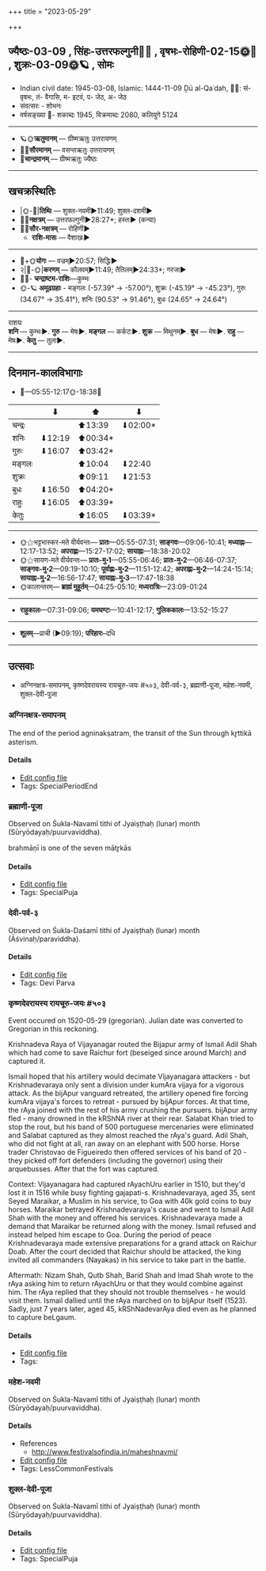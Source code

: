 +++
title = "2023-05-29"

+++
## ज्यैष्ठः-03-09  ,  सिंहः-उत्तरफल्गुनी🌛🌌  ,  वृषभः-रोहिणी-02-15🌞🌌  ,  शुक्रः-03-09🌞🪐  ,  सोमः
- Indian civil date: 1945-03-08, Islamic: 1444-11-09 Ḏū al-Qaʿdah, 🌌🌞: सं- वृषभः, तं- वैगासि, म- इटवं, प- जेठ, अ- जेठ
- संवत्सरः - शोभनः
- वर्षसङ्ख्या 🌛- शकाब्दः 1945, विक्रमाब्दः 2080, कलियुगे 5124
___________________
- 🪐🌞**ऋतुमानम्** — ग्रीष्मऋतुः उत्तरायणम्
- 🌌🌞**सौरमानम्** — वसन्तऋतुः उत्तरायणम्
- 🌛**चान्द्रमानम्** — ग्रीष्मऋतुः ज्यैष्ठः
___________________


## खचक्रस्थितिः
- |🌞-🌛|**तिथिः** — शुक्ल-नवमी►11:49; शुक्ल-दशमी►  
- 🌌🌛**नक्षत्रम्** — उत्तरफल्गुनी►28:27*; हस्तः► (कन्या)  
- 🌌🌞**सौर-नक्षत्रम्** — रोहिणी►  
  - **राशि-मासः** — वैशाखः► 
___________________
- 🌛+🌞**योगः** — वज्रम्►20:57; सिद्धिः►  
- २|🌛-🌞|**करणम्** — कौलवम्►11:49; तैतिलम्►24:33*; गरजा►  
- 🌌🌛- **चन्द्राष्टम-राशिः**—कुम्भः  
- 🌞-🪐 **अमूढग्रहाः** - मङ्गलः (-57.39° → -57.00°), शुक्रः (-45.19° → -45.23°), गुरुः (34.67° → 35.41°), शनिः (90.53° → 91.46°), बुधः (24.65° → 24.64°)
___________________
राशयः  
**शनि** — कुम्भः►. **गुरु** — मेषः►. **मङ्गल** — कर्कटः►. **शुक्र** — मिथुनम्►. **बुध** — मेषः►. **राहु** — मेषः►. **केतु** — तुला►. 
___________________


## दिनमान-कालविभागाः
- 🌅—05:55-12:17🌞-18:38🌇  

|      |⬇     |⬆     |⬇     |
|------|-----|-----|------|
|चन्द्रः|     |⬆13:39 |⬇02:00*|
|शनिः   |⬇12:19 |⬆00:34*|     |
|गुरुः  |⬇16:07 |⬆03:42*|     |
|मङ्गलः |     |⬆10:04 |⬇22:40 |
|शुक्रः |     |⬆09:11 |⬇21:53 |
|बुधः   |⬇16:50 |⬆04:20*|     |
|राहुः  |⬇16:05 |⬆03:39*|     |
|केतुः  |     |⬆16:05 |⬇03:39*|
___________________
- 🌞⚝भट्टभास्कर-मते वीर्यवन्तः— **प्रातः**—05:55-07:31; **साङ्गवः**—09:06-10:41; **मध्याह्नः**—12:17-13:52; **अपराह्णः**—15:27-17:02; **सायाह्नः**—18:38-20:02  
- 🌞⚝सायण-मते वीर्यवन्तः— **प्रातः-मु॰1**—05:55-06:46; **प्रातः-मु॰2**—06:46-07:37; **साङ्गवः-मु॰2**—09:19-10:10; **पूर्वाह्णः-मु॰2**—11:51-12:42; **अपराह्णः-मु॰2**—14:24-15:14; **सायाह्नः-मु॰2**—16:56-17:47; **सायाह्नः-मु॰3**—17:47-18:38  
- 🌞कालान्तरम्— **ब्राह्मं मुहूर्तम्**—04:25-05:10; **मध्यरात्रिः**—23:09-01:24  
___________________
- **राहुकालः**—07:31-09:06; **यमघण्टः**—10:41-12:17; **गुलिककालः**—13:52-15:27  
___________________
- **शूलम्**—प्राची (►09:19); **परिहारः**–दधि  
___________________

## उत्सवाः
- अग्निनक्षत्र-समापनम्, कृष्णदेवरायस्य रायचूरु-जयः #५०३, देवी-पर्व-३, ब्रह्माणी-पूजा, महेश-नवमी, शुक्ल-देवी-पूजा
### अग्निनक्षत्र-समापनम्



The end of the period agninakṣatram, the transit of the Sun through kr̥ttikā asterism.

#### Details
- [Edit config file](https://github.com/jyotisham/adyatithi/blob/master/time_focus/nakShatra/description_only/agninakSatra-samApanam.toml)
- Tags: SpecialPeriodEnd


### ब्रह्माणी-पूजा

Observed on Śukla-Navamī tithi of Jyaiṣṭhaḥ (lunar) month (Sūryōdayaḥ/puurvaviddha). 

brahmāṇī is one of the seven mātr̥kās

#### Details
- [Edit config file](https://github.com/jyotisham/adyatithi/blob/master/devatA/shakti/lunar_month/tithi/03/09/brahmANI-pUjA.toml)
- Tags: SpecialPuja


### देवी-पर्व-३

Observed on Śukla-Daśamī tithi of Jyaiṣṭhaḥ (lunar) month (Āśvinaḥ/paraviddha). 



#### Details
- [Edit config file](https://github.com/jyotisham/adyatithi/blob/master/devatA/devIparva/lunar_month/tithi/03/10/devi-parva-3.toml)
- Tags: Devi Parva


### कृष्णदेवरायस्य रायचूरु-जयः #५०३

Event occured on 1520-05-29 (gregorian). Julian date was converted to Gregorian in this reckoning. 

Krishnadeva Raya of Vijayanagar routed the Bijapur army of Ismail Adil Shah which had come to save Raichur fort (beseiged since around March) and captured it.

Ismail hoped that his artillery would decimate Vijayanagara attackers - but Krishnadevaraya only sent a division under kumAra vijaya for a vigorous attack. As the bijApur vanguard retreated, the artillery opened fire forcing kumAra vijaya's forces to retreat - pursued by bijApur forces. At that time, the rAya joined with the rest of his army crushing the pursuers. bijApur army fled - many drowned in the kRShNA river at their rear. Salabat Khan tried to stop the rout, but his band of 500 portuguese mercenaries were eliminated and Salabat captured as they almost reached the rAya's guard. Adil Shah, who did not fight at all, ran away on an elephant with 500 horse. Horse trader Christovao de Figueiredo then offered services of his band of 20 - they picked off fort defenders (including the governor) using their arquebusses. After that the fort was captured.  

Context:  Vijayanagara had captured rAyachUru earlier in 1510, but they'd lost it in 1516 while busy fighting gajapati-s. Krishnadevaraya, aged 35, sent Seyed Maraikar, a Muslim in his service, to Goa with 40k gold coins to buy horses. Maraikar betrayed Krishnadevaraya's cause and went to Ismail Adil Shah with the money and offered his services. Krishnadevaraya made a demand that Maraikar be returned along with the money. Ismail refused and instead helped him escape to Goa. During the period of peace Krishnadevaraya made extensive preparations for a grand attack on Raichur Doab. After the court decided that Raichur should be attacked, the king invited all commanders (Nayakas) in his service to take part in the battle.

Aftermath: Nizam Shah, Qutb Shah, Barid Shah and Imad Shah wrote to the rAya asking him to return rAyachUru or that they would combine against him. The rAya replied that they should not trouble themselves - he would visit them. Ismail dallied until the rAya marched on to bijApur itself (1523). Sadly, just 7 years later, aged 45, kRShNadevarAya died even as he planned to capture beLgaum.

#### Details
- [Edit config file](https://github.com/jyotisham/adyatithi/blob/master/mahApuruSha/xatra-later/julian/day/05/19/kRShNadevarAyasya_rAyachUru-jayaH.toml)
- Tags: 


### महेश-नवमी

Observed on Śukla-Navamī tithi of Jyaiṣṭhaḥ (lunar) month (Sūryōdayaḥ/puurvaviddha). 



#### Details
- References
  - http://www.festivalsofindia.in/maheshnavmi/
- [Edit config file](https://github.com/jyotisham/adyatithi/blob/master/devatA/shaiva/lunar_month/tithi/03/09/mahEza-navamI.toml)
- Tags: LessCommonFestivals


### शुक्ल-देवी-पूजा

Observed on Śukla-Navamī tithi of Jyaiṣṭhaḥ (lunar) month (Sūryōdayaḥ/puurvaviddha). 



#### Details
- [Edit config file](https://github.com/jyotisham/adyatithi/blob/master/devatA/shakti/lunar_month/tithi/03/09/zukla-dEvI-pUjA.toml)
- Tags: SpecialPuja


